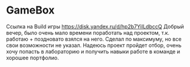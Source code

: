 # GameBox
Ссылка на Build игры   https://disk.yandex.ru/d/hp2b7YiILdbccQ
Добрый вечер, было очень мало времени поработать над проектом, т.к. работаю + поздновато взялся на него. Сделал по максимуму, но все свои возможности не указал. Надеюсь проект пройдет отбор, очень хочу попасть в лабораторию и получить навыки работе в команде и хорошее портфолио. 
